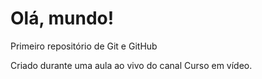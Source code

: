 # Olá, mundo!
 Primeiro repositório de Git e GitHub

Criado durante uma aula ao vivo do canal Curso em vídeo.